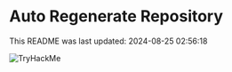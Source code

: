 # Auto Regenerate Repository

This README was last updated: 2024-08-25 02:56:18

 ![TryHackMe](https://tryhackme.com/badge/533634)